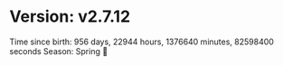 # Version: v2.7.12
Time since birth: 956 days, 22944 hours, 1376640 minutes, 82598400 seconds
Season: Spring 🌸
